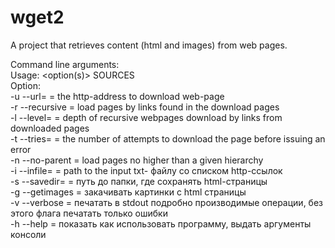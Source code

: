 # wget2
A project that retrieves content (html and images) from web pages.

Command line arguments:<br/>
Usage: <option(s)> SOURCES<br/>
Option:<br/>
-u --url=<string> = the http-address to download web-page<br/>
-r --recursive       = load pages by links found in the download pages<br/>
-l --level=<uint> = depth of recursive webpages download by links from downloaded pages<br/>
-t --tries=<uint> = the number of attempts to download the page before issuing an error<br/>
-n --no-parent    = load pages no higher than a given hierarchy<br/>
-i --infile=<path> = path to the input txt- файлу со списком http-ссылок<br/>
-s --savedir=<path> = путь до папки, где сохранять html-страницы<br/>
-g --getimages = закачивать картинки с html страницы<br/>
-v --verbose = печатать в stdout подробно производимые операции, без этого флага печатать только ошибки<br/>
-h --help =  показать как использовать программу, выдать аргументы консоли<br/>
